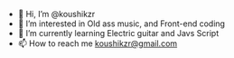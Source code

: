 - 👋 Hi, I’m @koushikzr
- 👀 I’m interested in Old ass music, and Front-end coding
- 🌱 I’m currently learning Electric guitar and Javs Script
- 📫 How to reach me koushikzr@gmail.com

<!---
koushikzr/koushikzr is a ✨ special ✨ repository because its `README.md` (this file) appears on your GitHub profile.
You can click the Preview link to take a look at your changes.
--->
